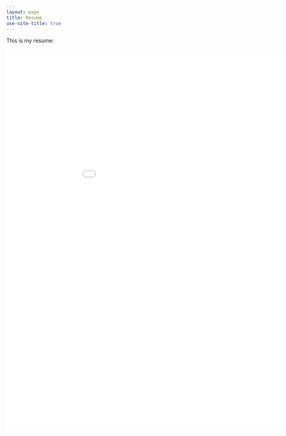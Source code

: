 ```yaml
---
layout: page
title: Resume
use-site-title: true
---
```


<p>This is my resume:</p>

<embed src="/Pranjal_Rawat_Resume.pdf" type="application/pdf" width="1000" height="1000">


<!--
<p>This is my resume:</p>

<a href="https://rawatpranjal.github.io/Pranjal_Rawat_Resume.pdf" target="_blank">Download</a>

